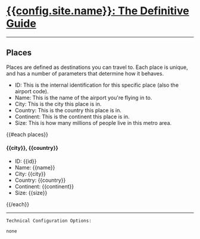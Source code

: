 # [{{config.site.name}}: The Definitive Guide](/manual)

---

## Places
Places are defined as destinations you can travel to.  Each place is unique, and has a number of parameters that determine how it behaves.

* ID: This is the internal identification for this specific place (also the airport code).
* Name: This is the name of the airport you're flying in to.
* City: This is the city this place is in.
* Country: This is the country this place is in.
* Continent: This is the continent this place is in.
* Size: This is how many millions of people live in this metro area.

{{#each places}}

#### {{city}}, {{country}}
* ID: {{id}}
* Name: {{name}}
* City: {{city}}
* Country: {{country}}
* Continent: {{continent}}
* Size: {{size}}

{{/each}}

---

```
Technical Configuration Options:

none
```
